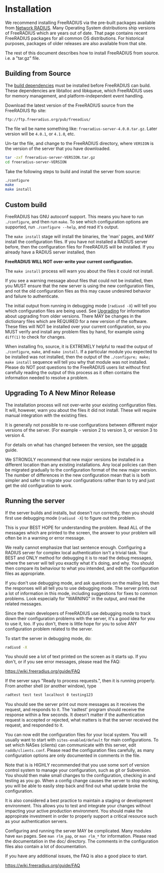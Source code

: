 # Installation

We recommend installing FreeRADIUS via the pre-built packages
available from [Network RADIUS](http://packages.networkradius.com).
Many Operating System distributions ship versions of FreeRADIUS which
are years out of date.  That page contains recent FreeRADIUS packages
for all common OS distributions.  For historical purposes, packages of
older releases are also available from that site.

The rest of this document describes how to install FreeRADIUS from
source. i.e. a "tar.gz" file.

## Building from Source

The [build dependencies](doc/source/dependencies.adoc) must be
installed before FreeRADIUS can build.  These dependencies are
libtalloc and libkqueue, which FreeRADIUS uses for memory management,
and platform-independent event handling.

Download the latest version of the FreeRADIUS source from the
FreeRADIUS ftp site:

```
ftp://ftp.freeradius.org/pub/freeadius/
```

The file wil be name something like: `freeradius-server-4.0.0.tar.gz`.
Later version will be `4.0.1`, or `4.1.0`, etc.

Un-tar the file, and change to the FreeRADIUS directory, where
`VERSION` is the version of the server that you have downloaded.

```bash
tar -zxf freeradius-server-VERSION.tar.gz
cd freeradius-server-VERSION
```

Take the following steps to build and install the server from source:

```bash
./configure
make
make install
```

## Custom build

FreeRADIUS has GNU autoconf support. This means you have to run
``./configure``, and then run ``make``.  To see which configuration options
are supported, run ``./configure --help``, and read it's output.

The ``make install`` stage will install the binaries, the 'man' pages,
and MAY install the configuration files.  If you have not installed a
RADIUS server before, then the configuration files for FreeRADIUS will
be installed.  If you already have a RADIUS server installed, then

**FreeRADIUS WILL NOT over-write your current configuration.**

The ``make install`` process will warn you about the files it could
not install.

If you see a warning message about files that could not be
installed, then you MUST ensure that the new server is using the new
configuration files, and not the old configuration files as this may cause
undesired behavior and failure to authenticate.

The initial output from running in debugging mode (``radiusd -X``) will tell
you which configuration files are being used.  See [Upgrading](#upgrading) for
information about upgrading from older versions.  There MAY be changes
in the dictionary files which are REQUIRED for a new version of the
software.  These files will NOT be installed over your current
configuration, so you MUST verify and install any problem files by
hand, for example using ``diff(1)`` to check for changes.

When installing fro, source, it is EXTREMELY helpful to read the
output of ``./configure``, ``make``, and ``make install``.  If a
particular module you expected to be installed was not installed, then
the output of the ``./configure; make; make install`` sequence will
tell you why that module was not installed.  Please do NOT post
questions to the FreeRADIUS users list without first carefully reading
the output of this process as it often contains the information needed
to resolve a problem.

## Upgrading To A New Minor Release

The installation process will not over-write your existing
configuration files.  It will, however, warn you about the files it
did not install. These will require manual integration with the existing files.

It is generally not possible to re-use configurations between
different major versions of the server. (For example - version 2 to
version 3, or version 3 to version 4.

For details on what has changed between the version, see the
[upgade](../upgrade/) guide.

We STRONGLY recommend that new major versions be installed in a different
location than any existing installations.  Any local policies can
then be migrated gradually to the configuration format of the new major
version.  The number of differences in the new configuration mean that is
is both simpler and safer to migrate your configurations rather than to try
and just get the old configuration to work.

## Running the server

If the server builds and installs, but doesn't run correctly, then
you should first use debugging mode (``radiusd -X``) to figure out the problem.

This is your BEST HOPE for understanding the problem.  Read ALL of
the messages which are printed to the screen, the answer to your
problem will often be in a warning or error message.

We really cannot emphasize that last sentence enough.  Configuring a
RADIUS server for complex local authentication isn't a trivial task.
Your BEST and ONLY method for debugging it is to read the debug messages, where
the server will tell you exactly what it's doing, and why.  You should
then compare its behaviour to what you intended, and edit the
configuration files as appropriate.

If you don't use debugging mode, and ask questions on the mailing
list, then the responses will all tell you to use debugging mode.  The
server prints out a lot of information in this mode, including
suggestions for fixes to common problems.  Look especially for
"WARNING" in the output, and read the related messages.

Since the main developers of FreeRADIUS use debugging mode to track
down their configuration problems with the server, it's a good idea
for you to use it, too.  If you don't, there is little hope for you to
solve ANY configuration problem related to the server.

To start the server in debugging mode, do:

```bash
radiusd -X
```

You should see a lot of text printed on the screen as it starts up.
If you don't, or if you see error messages, please read the FAQ:

  https://wiki.freeradius.org/guide/FAQ

If the server says "Ready to process requests.", then it is running
properly.  From another shell (or another window), type

```bash
radtest test test localhost 0 testing123
```

You should see the server print out more messages as it receives the
request, and responds to it.  The 'radtest' program should receive the
response within a few seconds.  It doesn't matter if the
authentication request is accepted or rejected, what matters is that
the server received the request, and responded to it.

You can now edit the configuration files for your local system. You
will usually want to start with ``sites-enabled/default`` for main configurations.
To set which NASes (clients) can communicate with this server, edit ``raddb/clients.conf``.
Please read the configuration files carefully, as many configuration
options are only documented in comments in the file.

Note that is is HIGHLY recommended that you use some sort of version
control system to manage your configuration, such as git or
Subversion. You should then make small changes to the configuration,
checking in and testing as you go. When a config change causes the
server to stop working, you will be able to easily step back and find
out what update broke the configuration.

It is also considered a best practice to maintain a staging or development environment.
This allows you to test and integrate your changes without impacting your active production
environment. You should make the appropirate investment in order to properly support a
critical resource such as your authentication servers.

Configuring and running the server MAY be complicated.  Many modules
have ``man`` pages.  See ``man rlm_pap``, or ``man rlm_*`` for
information.
Please read the documentation in the doc/ directory.  The comments in
the configuration files also contain a lot of documentation.

If you have any additional issues, the FAQ is also a good place to
start.

  https://wiki.freeradius.org/guide/FAQ
